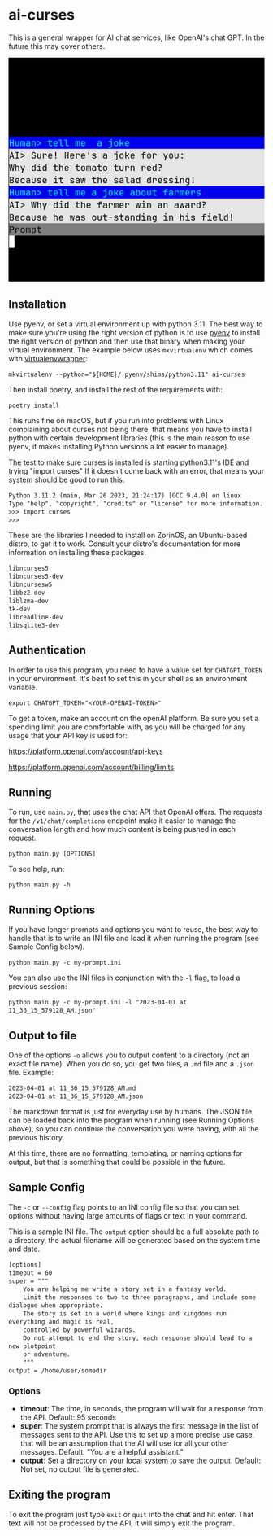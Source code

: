 # ai-curses

This is a general wrapper for AI chat services, like OpenAI's chat GPT. In the future this may cover others.

!["Screenshot of ai-curses being used in a linux terminal"](screenshot.png)

## Installation

Use pyenv, or set a virtual environment up with python 3.11. The best way to make sure you're using the right version of python is to use [pyenv](https://github.com/pyenv/pyenv) to install the right version of python
and then use that binary when making your virtual environment. The example below uses `mkvirtualenv` which comes with [virtualenvwrapper](https://pypi.org/project/virtualenvwrapper/): 

```
mkvirtualenv --python="${HOME}/.pyenv/shims/python3.11" ai-curses
```

Then install poetry, and install the rest of the requirements with:

```
poetry install
```

This runs fine on macOS, but if you run into problems with Linux complaining about curses not being there, that
means you have to install python with certain development libraries (this is the main reason to use pyenv, it makes installing Python versions a lot easier to manage).

The test to make sure curses is installed is starting python3.11's IDE and trying "import curses" If it doesn't come back with an error, that means your system should be good to run this.

```
Python 3.11.2 (main, Mar 26 2023, 21:24:17) [GCC 9.4.0] on linux
Type "help", "copyright", "credits" or "license" for more information.
>>> import curses
>>> 
```

These are the libraries I needed to install on ZorinOS, an Ubuntu-based distro, to get it to work. Consult your distro's documentation for more information on installing these packages.

```
libncurses5 
libncurses5-dev 
libncursesw5 
libbz2-dev 
liblzma-dev 
tk-dev 
libreadline-dev
libsqlite3-dev
```

## Authentication

In order to use this program, you need to have a value set for `CHATGPT_TOKEN` in your environment. It's best to set this in your shell as an environment variable.

```
export CHATGPT_TOKEN="<YOUR-OPENAI-TOKEN>"
```

To get a token, make an account on the openAI platform. Be sure you set a spending limit you are comfortable with, as you will be charged for any usage that your API key is used for:

https://platform.openai.com/account/api-keys

https://platform.openai.com/account/billing/limits


## Running

To run, use `main.py`, that uses the chat API that OpenAI offers. The requests for the `/v1/chat/completions` endpoint make it easier to manage the conversation length and how much content is being pushed in each request.

```
python main.py [OPTIONS]
```

To see help, run:

```
python main.py -h
```

## Running Options

If you have longer prompts and options you want to reuse, the best way to handle that is to write an INI file and load it when running the program (see Sample Config below). 

```
python main.py -c my-prompt.ini
```

You can also use the INI files in conjunction with the `-l` flag, to load a previous session:

```
python main.py -c my-prompt.ini -l "2023-04-01 at 11_36_15_579128_AM.json"
```

## Output to file

One of the options `-o` allows you to output content to a directory (not an exact file name). When you do so, you get two files, a `.md` file and a `.json` file. Example:

```
2023-04-01 at 11_36_15_579128_AM.md
2023-04-01 at 11_36_15_579128_AM.json
```

The markdown format is just for everyday use by humans. The JSON file can be loaded back into the program when running (see Running Options above), so you can continue the conversation you were having, with all the previous history.

At this time, there are no formatting, templating, or naming options for output, but that is something that could be possible in the future.


## Sample Config

The `-c` or `--config` flag points to an INI config file so that you can set options without having large amounts of flags or text in your command.

This is a sample INI file. The `output` option should be a full absolute path to a directory, the actual filename will be generated based on the system time and date.

```
[options]
timeout = 60
super = """
    You are helping me write a story set in a fantasy world. 
    Limit the responses to two to three paragraphs, and include some dialogue when appropriate. 
    The story is set in a world where kings and kingdoms run everything and magic is real,
    controlled by powerful wizards.
    Do not attempt to end the story, each response should lead to a new plotpoint 
    or adventure.
    """
output = /home/user/somedir
```

### Options

- **timeout**: The time, in seconds, the program will wait for a response from the API. Default: 95 seconds
- **super**: The system prompt that is always the first message in the list of messages sent to the API. Use this to set up a more precise use case, that will be an assumption that the AI will use for all your other messages. Default: "You are a helpful assistant."
- **output**: Set a directory on your local system to save the output. Default: Not set, no output file is generated.

## Exiting the program

To exit the program just type `exit` or `quit` into the chat and hit enter. That text will not be processed by the API, it will simply exit the program.
